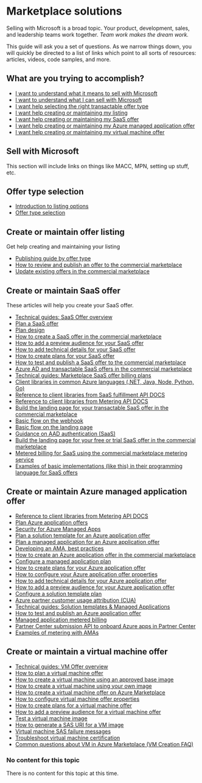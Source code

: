 # Marketplace solutions

Selling with Microsoft is a broad topic. Your product, development, sales, and leadership teams work
together. *Team work makes the dream work.* 

This guide will ask you a set of questions. As we narrow things down, you will quickly be directed to a list 
of links which point to all sorts of resources: articles, videos, code samples, and more. 

## What are you trying to accomplish?

* [I want to understand what it means to sell with Microsoft](/Sell-with-Microsoft)
* [I want to understand what I can sell with Microsoft](/Offer-type-selection)
* [I want help selecting the right transactable offer type ](/Offer-type-selection)
* [I want help creating or maintaining my listing](/Create-or-maintain-offer-listing)
* [I want help creating or maintaining my SaaS offer](/Create-or-maintain-SaaS-offer)
* [I want help creating or maintaining my Azure managed application offer](/Create-or-maintain-Azure-managed-application-offer)
* [I want help creating or maintaining my virtual machine offer](/Create-or-maintain-a-virtual-machine-offer)

## Sell with Microsoft

This section will include links on things like MACC, MPN, setting up stuff, etc.

## Offer type selection

* [Introduction to listing options](https://docs.microsoft.com/azure/marketplace/determine-your-listing-type)
* [Offer type selection](#No-content-for-this-topic)


## Create or maintain offer listing

Get help creating and maintaining your listing

* [Publishing guide by offer type](https://docs.microsoft.com/azure/marketplace/publisher-guide-by-offer-type)
* [How to review and publish an offer to the commercial marketplace](https://docs.microsoft.com/azure/marketplace/review-publish-offer)
* [Update existing offers in the commercial marketplace](https://docs.microsoft.com/azure/marketplace/partner-center-portal/update-existing-offer)

## Create or maintain SaaS offer

These articles will help you create your SaaS offer. 

* [Technical guides: SaaS Offer overview](https://assetsprod.microsoft.com/mpn/marketplace-saas-offer-overview.pptx)
* [Plan a SaaS offer](http://https://docs.microsoft.com/azure/marketplace/plan-saas-offer)
* [Plan design](#No-content-for-this-topic)
* [How to create a SaaS offer in the commercial marketplace](https://docs.microsoft.com/azure/marketplace/create-new-saas-offer)
* [How to add a preview audience for your SaaS offer](https://docs.microsoft.com/azure/marketplace/create-new-saas-offer-preview)
* [How to add technical details for your SaaS offer](https://docs.microsoft.com/azure/marketplace/create-new-saas-offer-technical)
* [How to create plans for your SaaS offer](https://docs.microsoft.com/azure/marketplace/create-new-saas-offer-plans)
* [How to test and publish a SaaS offer to the commercial marketplace](https://docs.microsoft.com/azure/marketplace/test-publish-saas-offer)
* [Azure AD and transactable SaaS offers in the commercial marketplace](https://docs.microsoft.com/azure/marketplace/azure-ad-saas)
* [Technical guides: Marketplace SaaS offer billing plans](https://partner.microsoft.com/asset/collection/commercial-marketplace-technical-guides#/)
* [Client libraries in common Azure languages (.NET, Java, Node, Python, Go)](#No-content-for-this-topic)
* [Reference to client libraries from SaaS fulfillment API DOCS](https://docs.microsoft.com/azure/marketplace/partner-center-portal/pc-saas-fulfillment-api-v2)
* [Reference to client libraries from Metering API DOCS](https://docs.microsoft.com/azure/marketplace/partner-center-portal/marketplace-metering-service-apis)
* [Build the landing page for your transactable SaaS offer in the commercial marketplace](https://docs.microsoft.com/azure/marketplace/azure-ad-transactable-saas-landing-page)
* [Basic flow on the webhook](#No-content-for-this-topic)
* [Basic flow on the landing page](#No-content-for-this-topic)
* [Guidance on AAD authentication (SaaS)](#No-content-for-this-topic)
* [Build the landing page for your free or trial SaaS offer in the commercial marketplace](https://docs.microsoft.com/azure/marketplace/azure-ad-free-or-trial-landing-page)
* [Metered billing for SaaS using the commercial marketplace metering service](https://docs.microsoft.com/azure/marketplace/partner-center-portal/saas-metered-billing)
* [Examples of basic implementations (like this) in their programming language for SaaS offers](#No-content-for-this-topic)


## Create or maintain Azure managed application offer

* [Reference to client libraries from Metering API DOCS](https://docs.microsoft.com/azure/marketplace/partner-center-portal/marketplace-metering-service-apis)
* [Plan Azure application offers](https://docs.microsoft.com/azure/marketplace/plan-azure-application-offer)
* [Security for Azure Managed Apps](#No-content-for-this-topic)
* [Plan a solution template for an Azure application offer](https://docs.microsoft.com/azure/marketplace/plan-azure-app-solution-template)
* [Plan a managed application for an Azure application offer](https://docs.microsoft.com/azure/marketplace/plan-azure-app-managed-app)
* [Developing an AMA, best practices](#No-content-for-this-topic)
* [How to create an Azure application offer in the commercial marketplace](https://docs.microsoft.com/azure/marketplace/create-new-azure-apps-offer)
* [Configure a managed application plan](https://docs.microsoft.com/azure/marketplace/create-new-azure-apps-offer-managed)
* [How to create plans for your Azure application offer](https://docs.microsoft.com/azure/marketplace/create-new-azure-apps-offer-plans)
* [How to configure your Azure application offer properties](https://docs.microsoft.com/azure/marketplace/create-new-azure-apps-offer-properties)
* [How to add technical details for your Azure application offer](https://docs.microsoft.com/azure/marketplace/create-new-azure-apps-offer-technical)
* [How to add a preview audience for your Azure application offer](https://docs.microsoft.com/azure/marketplace/create-new-azure-apps-offer-preview)
* [Configure a solution template plan](https://docs.microsoft.com/azure/marketplace/create-new-azure-apps-offer-solution)
* [Azure partner customer usage attribution (CUA)](https://docs.microsoft.com/azure/marketplace/azure-partner-customer-usage-attribution)
* [Technical guides: Solution templates & Managed Applications](https://assetsprod.microsoft.com/mpn/azure-apps-and-managed-applications.pptx)
* [How to test and publish an Azure application offer](https://docs.microsoft.com/azure/marketplace/create-new-azure-apps-offer-test-publish)
* [Managed application metered billing](https://docs.microsoft.com/azure/marketplace/partner-center-portal/azure-app-metered-billing)
* [Partner Center submission API to onboard Azure apps in Partner Center](https://docs.microsoft.com/azure/marketplace/partner-center-portal/azure-app-apis)
* [Examples of metering with AMAs](#No-content-for-this-topic)

## Create or maintain a virtual machine offer

* [Technical guides: VM Offer overview](https://assetsprod.microsoft.com/mpn/vm-offer-overview.pptx)
* [How to plan a virtual machine offer](https://docs.microsoft.com/azure/marketplace/marketplace-virtual-machines)
* [How to create a virtual machine using an approved base image](https://docs.microsoft.com/azure/marketplace/azure-vm-create-using-approved-base)
* [How to create a virtual machine using your own image](https://docs.microsoft.com/azure/marketplace/azure-vm-create-using-own-image)
* [How to create a virtual machine offer on Azure Marketplace](https://docs.microsoft.com/azure/marketplace/azure-vm-create)
* [How to configure virtual machine offer properties](https://docs.microsoft.com/azure/marketplace/azure-vm-create-properties)
* [How to create plans for a virtual machine offer](https://docs.microsoft.com/azure/marketplace/azure-vm-create-plans)
* [How to add a preview audience for a virtual machine offer](https://docs.microsoft.com/azure/marketplace/azure-vm-create-preview)
* [Test a virtual machine image](https://docs.microsoft.com/azure/marketplace/azure-vm-image-test)
* [How to generate a SAS URI for a VM image](https://docs.microsoft.com/azure/marketplace/azure-vm-get-sas-uri)
* [Virtual machine SAS failure messages](https://docs.microsoft.com/azure/marketplace/azure-vm-sas-failure-messages)
* [Troubleshoot virtual machine certification](https://docs.microsoft.com/azure/marketplace/azure-vm-create-certification-faq)
* [Common questions about VM in Azure Marketplace (VM Creation FAQ)](https://docs.microsoft.com/azure/marketplace/azure-vm-create-faq)

### No content for this topic

There is no content for this topic at this time.
